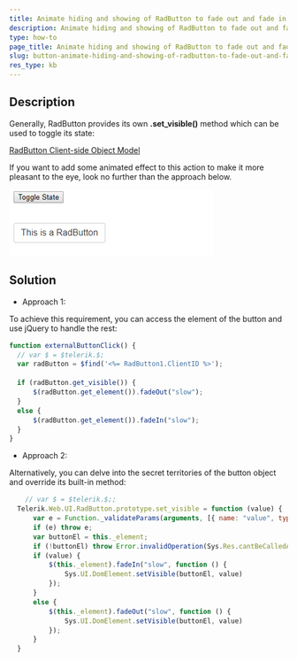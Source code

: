 ```yaml
---
title: Animate hiding and showing of RadButton to fade out and fade in
description: Animate hiding and showing of RadButton to fade out and fade in. Check it now!
type: how-to
page_title: Animate hiding and showing of RadButton to fade out and fade in
slug: button-animate-hiding-and-showing-of-radbutton-to-fade-out-and-fade-in
res_type: kb
---
```



## Description

Generally, RadButton provides its own **.set\_visible()** method which can be used to toggle its state:  

 [RadButton Client-side Object Model](https://docs.telerik.com/devtools/aspnet-ajax/controls/button/client-side-programming/overview#client-side-object-model)  
  
 If you want to add some animated effect to this action to make it more pleasant to the eye, look no further than the approach below. 
 
 ![Animate Button Hiding](images/button-animate-hiding-and-showing.gif)

## Solution
  
 - Approach 1:
  
  To achieve this requirement, you can access the element of the button and use jQuery to handle the rest:

  ````JavaScript
  function externalButtonClick() {
    // var $ = $telerik.$;
    var radButton = $find('<%= RadButton1.ClientID %>');
 
    if (radButton.get_visible()) {
        $(radButton.get_element()).fadeOut("slow");
    }
    else {
        $(radButton.get_element()).fadeIn("slow");
    }
  }
  ````

 - Approach 2:
  
  Alternatively, you can delve into the secret territories of the button object and override its built-in method:  

  ````JavaScript
      // var $ = $telerik.$;;
    Telerik.Web.UI.RadButton.prototype.set_visible = function (value) {
        var e = Function._validateParams(arguments, [{ name: "value", type: Boolean }]);
        if (e) throw e;
        var buttonEl = this._element;
        if (!buttonEl) throw Error.invalidOperation(Sys.Res.cantBeCalledAfterDispose);
        if (value) {
            $(this._element).fadeIn("slow", function () {
                Sys.UI.DomElement.setVisible(buttonEl, value)
            });
        }
        else {
            $(this._element).fadeOut("slow", function () {
                Sys.UI.DomElement.setVisible(buttonEl, value) 
            });
        }
    }
  ````


 